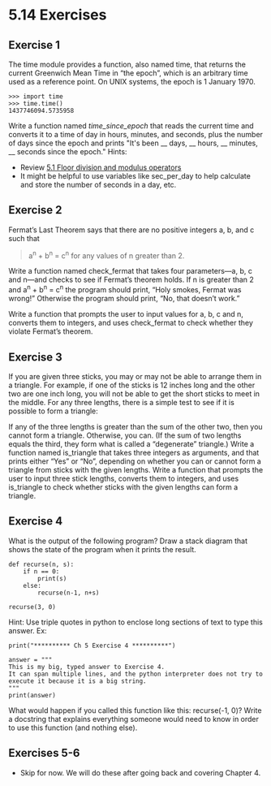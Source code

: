 # 5.14  Exercises

## Exercise 1  
The time module provides a function, also named time, that returns the current Greenwich Mean Time in “the epoch”, which is an arbitrary time used as a reference point. On UNIX systems, the epoch is 1 January 1970.
```
>>> import time
>>> time.time()
1437746094.5735958
```
Write a function named *time_since_epoch* that reads the current time and converts it to a time of day in hours, minutes, and seconds, plus the number of days since the epoch and prints "It's been __ days, __ hours, __ minutes, __ seconds since the epoch."
Hints:
 - Review [5.1 Floor division and modulus operators](https://greenteapress.com/thinkpython2/html/thinkpython2006.html#sec55)
 - It might be helpful to use variables like sec_per_day to help calculate and store the number of seconds in a day, etc.

## Exercise 2  
Fermat’s Last Theorem says that there are no positive integers a, b, and c such that

>a<sup>n</sup> + b<sup>n</sup> = c<sup>n</sup>
for any values of n greater than 2.

Write a function named check_fermat that takes four parameters—a, b, c and n—and checks to see if Fermat’s theorem holds. If n is greater than 2 and
a<sup>n</sup> + b<sup>n</sup> = c<sup>n</sup> 
the program should print, “Holy smokes, Fermat was wrong!” Otherwise the program should print, “No, that doesn’t work.”

Write a function that prompts the user to input values for a, b, c and n, converts them to integers, and uses check_fermat to check whether they violate Fermat’s theorem.

## Exercise 3  
If you are given three sticks, you may or may not be able to arrange them in a triangle. For example, if one of the sticks is 12 inches long and the other two are one inch long, you will not be able to get the short sticks to meet in the middle. For any three lengths, there is a simple test to see if it is possible to form a triangle:

If any of the three lengths is greater than the sum of the other two, then you cannot form a triangle. Otherwise, you can. (If the sum of two lengths equals the third, they form what is called a “degenerate” triangle.)
Write a function named is_triangle that takes three integers as arguments, and that prints either “Yes” or “No”, depending on whether you can or cannot form a triangle from sticks with the given lengths.
Write a function that prompts the user to input three stick lengths, converts them to integers, and uses is_triangle to check whether sticks with the given lengths can form a triangle.

## Exercise 4   
What is the output of the following program? Draw a stack diagram that shows the state of the program when it prints the result.
```
def recurse(n, s):
    if n == 0:
        print(s)
    else:
        recurse(n-1, n+s)

recurse(3, 0)
```
Hint: Use triple quotes in python to enclose long sections of text to type this answer.
Ex:
```
print("********** Ch 5 Exercise 4 **********")

answer = """
This is my big, typed answer to Exercise 4.
It can span multiple lines, and the python interpreter does not try to execute it because it is a big string.
"""
print(answer)
```
What would happen if you called this function like this: recurse(-1, 0)?
Write a docstring that explains everything someone would need to know in order to use this function (and nothing else).

## Exercises 5-6
* Skip for now.  We will do these after going back and covering Chapter 4.
